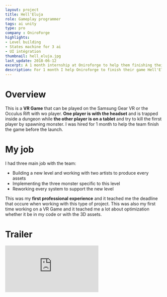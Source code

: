 ```yaml
---
layout: project
title: Hell'Eluja
role: Gameplay programmer
tags: ai unity
type: pro
company : OniroForge
highlights: 
- Level building
- States machine for 3 ai
- UI intégration
thumbnail: hell_eluja.jpg
last_update: 2018-06-12
excerpt: A 1 month internship at Oniroforge to help them finishing their game on time.
description: For 1 month I help Oniroforge to finish their game Hell'Eluja. It's a two player game where one is playing with a <b>VR</b> helmet trap in a dungeon where the other player use a phone or tablet to spawn monster in the dungeon.
---
```


# Overview
This is a **VR Game** that can be played on the Samsung Gear VR or the Occulus Rift with wo player. **One player is with the headset** and is trapped inside a dungeon while **the other player is on a tablet** and try to kill the firrst player by spawning monster. I was hired for 1 month to help the team finish the game before the launch.

# My job
I had three main job with the team:
- Building a new level and working with two artists to produce every assets
- Implementing the three monster specific to this level
- Reworking every system to support the new level

This was my **first professional experience** and it teached me the deadline that occure when working with this type of project. This was also my first time working on a VR Game and it teached me a lot about optimization whether it be in my code or with the 3D assets. 

# Trailer

<div class="video-wrapper">
	<iframe src="https://www.youtube.com/embed/w2xa8UMjvvg" scrolling="no" frameborder="0"></iframe>
</div>
